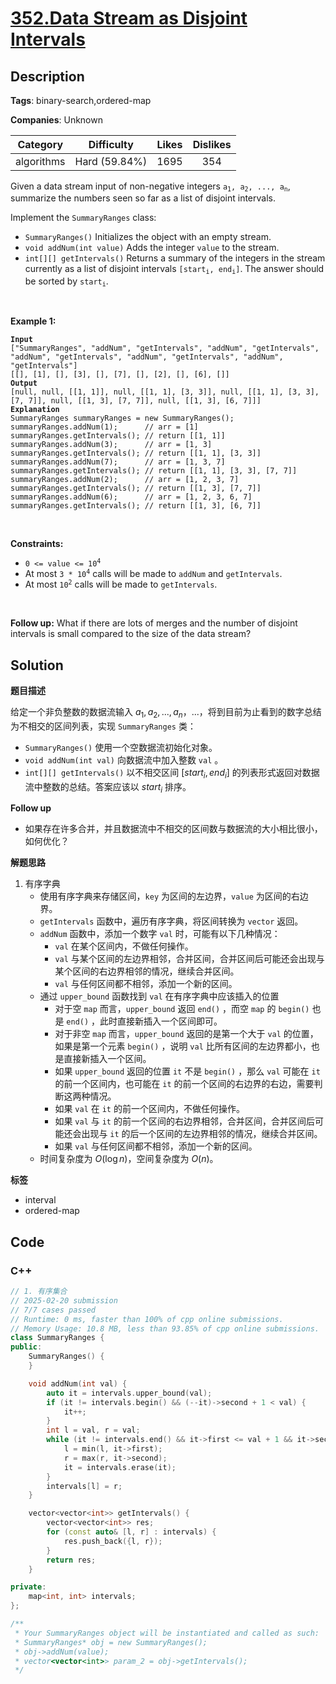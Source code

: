 # [352.Data Stream as Disjoint Intervals](https://leetcode.com/problems/data-stream-as-disjoint-intervals/description/)

## Description

**Tags**: binary-search,ordered-map

**Companies**: Unknown

|  Category  |  Difficulty   | Likes | Dislikes |
| :--------: | :-----------: | :---: | :------: |
| algorithms | Hard (59.84%) | 1695  |   354    |

<p>Given a data stream input of non-negative integers <code>a<sub>1</sub>, a<sub>2</sub>, ..., a<sub>n</sub></code>, summarize the numbers seen so far as a list of disjoint intervals.</p>
<p>Implement the <code>SummaryRanges</code> class:</p>
<ul>
  <li><code>SummaryRanges()</code> Initializes the object with an empty stream.</li>
  <li><code>void addNum(int value)</code> Adds the integer <code>value</code> to the stream.</li>
  <li><code>int[][] getIntervals()</code> Returns a summary of the integers in the stream currently as a list of disjoint intervals <code>[start<sub>i</sub>, end<sub>i</sub>]</code>. The answer should be sorted by <code>start<sub>i</sub></code>.</li>
</ul>
<p>&nbsp;</p>
<p><strong class="example">Example 1:</strong></p>
<pre><code><strong>Input</strong>
[&quot;SummaryRanges&quot;, &quot;addNum&quot;, &quot;getIntervals&quot;, &quot;addNum&quot;, &quot;getIntervals&quot;, &quot;addNum&quot;, &quot;getIntervals&quot;, &quot;addNum&quot;, &quot;getIntervals&quot;, &quot;addNum&quot;, &quot;getIntervals&quot;]
[[], [1], [], [3], [], [7], [], [2], [], [6], []]
<strong>Output</strong>
[null, null, [[1, 1]], null, [[1, 1], [3, 3]], null, [[1, 1], [3, 3], [7, 7]], null, [[1, 3], [7, 7]], null, [[1, 3], [6, 7]]]
<strong>Explanation</strong>
SummaryRanges summaryRanges = new SummaryRanges();
summaryRanges.addNum(1);      // arr = [1]
summaryRanges.getIntervals(); // return [[1, 1]]
summaryRanges.addNum(3);      // arr = [1, 3]
summaryRanges.getIntervals(); // return [[1, 1], [3, 3]]
summaryRanges.addNum(7);      // arr = [1, 3, 7]
summaryRanges.getIntervals(); // return [[1, 1], [3, 3], [7, 7]]
summaryRanges.addNum(2);      // arr = [1, 2, 3, 7]
summaryRanges.getIntervals(); // return [[1, 3], [7, 7]]
summaryRanges.addNum(6);      // arr = [1, 2, 3, 6, 7]
summaryRanges.getIntervals(); // return [[1, 3], [6, 7]]</code></pre>
<p>&nbsp;</p>
<p><strong>Constraints:</strong></p>
<ul>
  <li><code>0 &lt;= value &lt;= 10<sup>4</sup></code></li>
  <li>At most <code>3 * 10<sup>4</sup></code> calls will be made to <code>addNum</code> and <code>getIntervals</code>.</li>
  <li>At most <code>10<sup>2</sup></code>&nbsp;calls will be made to&nbsp;<code>getIntervals</code>.</li>
</ul>
<p>&nbsp;</p>
<p><strong>Follow up:</strong> What if there are lots of merges and the number of disjoint intervals is small compared to the size of the data stream?</p>

## Solution

**题目描述**

给定一个非负整数的数据流输入 $a_1, a_2, ..., a_n$，...，将到目前为止看到的数字总结为不相交的区间列表，实现 `SummaryRanges` 类：

- `SummaryRanges()` 使用一个空数据流初始化对象。
- `void addNum(int val)` 向数据流中加入整数 `val` 。
- `int[][] getIntervals()` 以不相交区间 $[start_i, end_i]$ 的列表形式返回对数据流中整数的总结。答案应该以 $start_i$ 排序。

**Follow up**

- 如果存在许多合并，并且数据流中不相交的区间数与数据流的大小相比很小，如何优化？

**解题思路**

1. 有序字典
   - 使用有序字典来存储区间，`key` 为区间的左边界，`value` 为区间的右边界。
   - `getIntervals` 函数中，遍历有序字典，将区间转换为 `vector` 返回。
   - `addNum` 函数中，添加一个数字 `val` 时，可能有以下几种情况：
     - `val` 在某个区间内，不做任何操作。
     - `val` 与某个区间的左边界相邻，合并区间，合并区间后可能还会出现与某个区间的右边界相邻的情况，继续合并区间。
     - `val` 与任何区间都不相邻，添加一个新的区间。
   - 通过 `upper_bound` 函数找到 `val` 在有序字典中应该插入的位置
     - 对于空 `map` 而言，`upper_bound` 返回 `end()` ，而空 `map` 的 `begin()` 也是 `end()` ，此时直接新插入一个区间即可。
     - 对于非空 `map` 而言，`upper_bound` 返回的是第一个大于 `val` 的位置，如果是第一个元素 `begin()` ，说明 `val` 比所有区间的左边界都小，也是直接新插入一个区间。
     - 如果 `upper_bound` 返回的位置 `it` 不是 `begin()` ，那么 `val` 可能在 `it` 的前一个区间内，也可能在 `it` 的前一个区间的右边界的右边，需要判断这两种情况。
     - 如果 `val` 在 `it` 的前一个区间内，不做任何操作。
     - 如果 `val` 与 `it` 的前一个区间的右边界相邻，合并区间，合并区间后可能还会出现与 `it` 的后一个区间的左边界相邻的情况，继续合并区间。
     - 如果 `val` 与任何区间都不相邻，添加一个新的区间。
   - 时间复杂度为 $O(\log n)$，空间复杂度为 $O(n)$。

**标签**

- interval
- ordered-map

<!-- code start -->
## Code

### C++

```cpp
// 1. 有序集合
// 2025-02-20 submission
// 7/7 cases passed
// Runtime: 0 ms, faster than 100% of cpp online submissions.
// Memory Usage: 10.8 MB, less than 93.85% of cpp online submissions.
class SummaryRanges {
public:
    SummaryRanges() {
    }

    void addNum(int val) {
        auto it = intervals.upper_bound(val);
        if (it != intervals.begin() && (--it)->second + 1 < val) {
            it++;
        }
        int l = val, r = val;
        while (it != intervals.end() && it->first <= val + 1 && it->second >= val - 1) {
            l = min(l, it->first);
            r = max(r, it->second);
            it = intervals.erase(it);
        }
        intervals[l] = r;
    }

    vector<vector<int>> getIntervals() {
        vector<vector<int>> res;
        for (const auto& [l, r] : intervals) {
            res.push_back({l, r});
        }
        return res;
    }

private:
    map<int, int> intervals;
};

/**
 * Your SummaryRanges object will be instantiated and called as such:
 * SummaryRanges* obj = new SummaryRanges();
 * obj->addNum(value);
 * vector<vector<int>> param_2 = obj->getIntervals();
 */
```

<!-- code end -->
